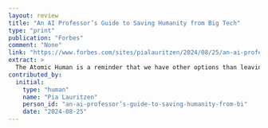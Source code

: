```yaml
---
layout: review
title: "An AI Professor’s Guide to Saving Humanity from Big Tech"
type: "print"
publication: "Forbes"
comment: "None"
link: "https://www.forbes.com/sites/pialauritzen/2024/08/25/an-ai-professors-guide-to-saving-humanity-from-big-tech/"
extract: >
  The Atomic Human is a reminder that we have other options than leaving it to technology to save us.
contributed_by:
  initial:
    type: "human"
    name: "Pia Lauritzen"
    person_id: "an-ai-professor’s-guide-to-saving-humanity-from-bi"
    date: "2024-08-25"
---
```

